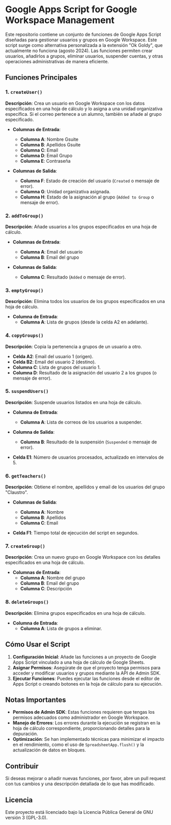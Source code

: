 # Google Apps Script for Google Workspace Management

Este repositorio contiene un conjunto de funciones de Google Apps Script diseñadas para gestionar usuarios y grupos en Google Workspace. Este script surge como alternativa personalizada a la extensión "Ok Goldy", que actualmente no funciona (agosto 2024). Las funciones permiten crear usuarios, añadirlos a grupos, eliminar usuarios, suspender cuentas, y otras operaciones administrativas de manera eficiente.

## Funciones Principales

### 1. `createUser()`

**Descripción**: Crea un usuario en Google Workspace con los datos especificados en una hoja de cálculo y lo asigna a una unidad organizativa específica. Si el correo pertenece a un alumno, también se añade al grupo especificado.

- **Columnas de Entrada**:
  - **Columna A**: Nombre Gsuite
  - **Columna B**: Apellidos Gsuite
  - **Columna C**: Email
  - **Columna D**: Email Grupo
  - **Columna E**: Contraseña

- **Columnas de Salida**:
  - **Columna F**: Estado de creación del usuario (`Created` o mensaje de error).
  - **Columna G**: Unidad organizativa asignada.
  - **Columna H**: Estado de la asignación al grupo (`Added to Group` o mensaje de error).

### 2. `addToGroup()`

**Descripción**: Añade usuarios a los grupos especificados en una hoja de cálculo.

- **Columnas de Entrada**:
  - **Columna A**: Email del usuario
  - **Columna B**: Email del grupo

- **Columnas de Salida**:
  - **Columna C**: Resultado (`Added` o mensaje de error).

### 3. `emptyGroup()`

**Descripción**: Elimina todos los usuarios de los grupos especificados en una hoja de cálculo.

- **Columna de Entrada**:
  - **Columna A**: Lista de grupos (desde la celda A2 en adelante).

### 4. `copyGroups()`

**Descripción**: Copia la pertenencia a grupos de un usuario a otro.

- **Celda A2**: Email del usuario 1 (origen).
- **Celda B2**: Email del usuario 2 (destino).
- **Columna C**: Lista de grupos del usuario 1.
- **Columna D**: Resultado de la asignación del usuario 2 a los grupos (o mensaje de error).

### 5. `suspendUsers()`

**Descripción**: Suspende usuarios listados en una hoja de cálculo.

- **Columna de Entrada**:
  - **Columna A**: Lista de correos de los usuarios a suspender.

- **Columna de Salida**:
  - **Columna B**: Resultado de la suspensión (`Suspended` o mensaje de error).

- **Celda E1**: Número de usuarios procesados, actualizado en intervalos de 5.

### 6. `getTeachers()`

**Descripción**: Obtiene el nombre, apellidos y email de los usuarios del grupo "Claustro".

- **Columnas de Salida**:
  - **Columna A**: Nombre
  - **Columna B**: Apellidos
  - **Columna C**: Email

- **Celda F1**: Tiempo total de ejecución del script en segundos.

### 7. `createGroup()`

**Descripción**: Crea un nuevo grupo en Google Workspace con los detalles especificados en una hoja de cálculo.

- **Columnas de Entrada**:
  - **Columna A**: Nombre del grupo
  - **Columna B**: Email del grupo
  - **Columna C**: Descripción

### 8. `deleteGroups()`

**Descripción**: Elimina grupos especificados en una hoja de cálculo.

- **Columna de Entrada**:
  - **Columna A**: Lista de grupos a eliminar.

## Cómo Usar el Script

1. **Configuración Inicial**: Añade las funciones a un proyecto de Google Apps Script vinculado a una hoja de cálculo de Google Sheets.
2. **Asignar Permisos**: Asegúrate de que el proyecto tenga permisos para acceder y modificar usuarios y grupos mediante la API de Admin SDK.
3. **Ejecutar Funciones**: Puedes ejecutar las funciones desde el editor de Apps Script o creando botones en la hoja de cálculo para su ejecución.

## Notas Importantes

- **Permisos de Admin SDK**: Estas funciones requieren que tengas los permisos adecuados como administrador en Google Workspace.
- **Manejo de Errores**: Los errores durante la ejecución se registran en la hoja de cálculo correspondiente, proporcionando detalles para la depuración.
- **Optimización**: Se han implementado técnicas para minimizar el impacto en el rendimiento, como el uso de `SpreadsheetApp.flush()` y la actualización de datos en bloques.

## Contribuir

Si deseas mejorar o añadir nuevas funciones, por favor, abre un pull request con tus cambios y una descripción detallada de lo que has modificado.

## Licencia

Este proyecto está licenciado bajo la Licencia Pública General de GNU versión 3 (GPL-3.0).
